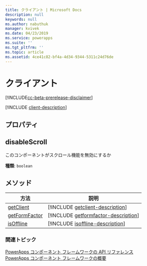 ```yaml
---
title: クライアント | Microsoft Docs
description: null
keywords: null
ms.author: nabuthuk
manager: kvivek
ms.date: 04/23/2019
ms.service: powerapps
ms.suite: ''
ms.tgt_pltfrm: ''
ms.topic: article
ms.assetid: 4ce41c82-bf4a-4d34-9344-5311c24d76de
---
```


# <a name="client"></a>クライアント

[!INCLUDE[cc-beta-prerelease-disclaimer](../../../includes/cc-beta-prerelease-disclaimer.md)]

[!INCLUDE [client-description](includes/client-description.md)]

## <a name="properties"></a>プロパティ

## <a name="disablescroll"></a>disableScroll

このコンポーネントがスクロール機能を無効にするか

**種類**: `boolean`

## <a name="methods"></a>メソッド

|方法 | 説明 |
| ------------- |-------------|
|[getClient](client/getclient.md)|[!INCLUDE [getclient-description](client/includes/getclient-description.md)]|
|[getFormFactor](client/getformfactor.md)|[!INCLUDE [getformfactor-description](client/includes/getformfactor-description.md)]|
|[isOffline](client/isoffline.md)|[!INCLUDE [isoffline-description](client/includes/isoffline-description.md)]|

### <a name="related-topics"></a>関連トピック

[PowerApps コンポーネント フレームワークの API リファレンス](../reference/index.md)<br/>
[PowerApps コンポーネント フレームワークの概要](../overview.md)